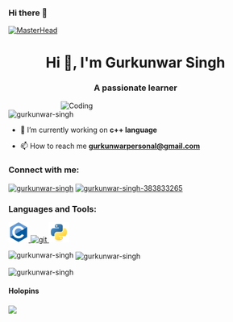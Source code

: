 ### Hi there 👋

[![MasterHead](https://user-images.githubusercontent.com/74038190/241765440-80728820-e06b-4f96-9c9e-9df46f0cc0a5.gif)](https://gurkunwar-singh.io)
<h1 align="center">Hi 👋, I'm Gurkunwar Singh</h1>
<h3 align="center">A passionate learner</h3>

<img align="right" alt="Coding" width="400" src="https://media.tenor.com/qJ5evVs-_uUAAAAC/coding.gif">


<p align="left"> <img src="https://komarev.com/ghpvc/?username=gurkunwar-singh&label=Profile%20views&color=0e75b6&style=flat" alt="gurkunwar-singh" /> </p>

- 🔭 I’m currently working on **c++ language**

- 📫 How to reach me **gurkunwarpersonal@gmail.com**

<h3 align="left">Connect with me:</h3>
<p align="left">
<a href="https://codepen.io/gurkunwar-singh" target="blank"><img align="center" src="https://raw.githubusercontent.com/rahuldkjain/github-profile-readme-generator/master/src/images/icons/Social/codepen.svg" alt="gurkunwar-singh" height="30" width="40" /></a>
<a href="https://linkedin.com/in/gurkunwar-singh-383833265" target="blank"><img align="center" src="https://raw.githubusercontent.com/rahuldkjain/github-profile-readme-generator/master/src/images/icons/Social/linked-in-alt.svg" alt="gurkunwar-singh-383833265" height="30" width="40" /></a>
</p>

<h3 align="left">Languages and Tools:</h3>
<p align="left"> <a href="https://www.cprogramming.com/" target="_blank" rel="noreferrer"> <img src="https://raw.githubusercontent.com/devicons/devicon/master/icons/c/c-original.svg" alt="c" width="40" height="40"/> </a> <a href="https://git-scm.com/" target="_blank" rel="noreferrer"> <img src="https://www.vectorlogo.zone/logos/git-scm/git-scm-icon.svg" alt="git" width="40" height="40"/> </a> <a href="https://www.python.org" target="_blank" rel="noreferrer"> <img src="https://raw.githubusercontent.com/devicons/devicon/master/icons/python/python-original.svg" alt="python" width="40" height="40"/> </a> </p>

<p><img align="left" src="https://github-readme-stats.vercel.app/api/top-langs?username=gurkunwar-singh&show_icons=true&locale=en&layout=compact" alt="gurkunwar-singh" /></p>

<p>&nbsp;<img align="center" src="https://github-readme-stats.vercel.app/api?username=gurkunwar-singh&show_icons=true&locale=en" alt="gurkunwar-singh" /></p>

<p><img align="center" src="https://github-readme-streak-stats.herokuapp.com/?user=gurkunwar-singh&" alt="gurkunwar-singh" /></p>
<h4>Holopins</h4>
<p><img align="center" src="https://holopin.me/gurkunwarsingh"/></p>
